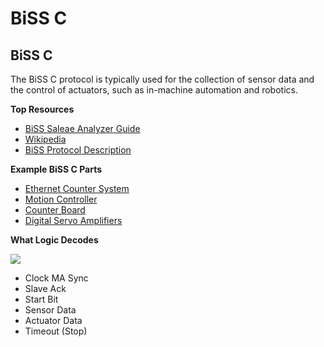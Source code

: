 # BiSS C

## BiSS C

The BiSS C protocol is typically used for the collection of sensor data and the control of actuators, such as in-machine automation and robotics.

**Top Resources**

* [BiSS Saleae Analyzer Guide](http://biss-interface.com/download/biss-an-18/)
* [Wikipedia](http://en.wikipedia.org/wiki/BiSS_interface)
* [BiSS Protocol Description](http://biss-interface.com/download/biss-c-protocol-description-english/)

**Example BiSS C Parts**

* [Ethernet Counter System](http://addi-data.com/msx-e1701-msx-e1711-msx-e1721-4-counter-inputs-incremental-sincos-16-digital-io-24-v/)
* [Motion Controller](http://addi-data.com/motion-control-for-servo-or-stepper-motors/)
* [Counter Board](http://addi-data.com/fast-counter-inputs-programmable-functions-for-pci-express/)
* [Digital Servo Amplifiers](http://www.aerotech.com/media/322011/ndrive%20pwm.pdf)

**What Logic Decodes**

[ ![](https://trello-attachments.s3.amazonaws.com/57215da0d6b19b4ab3609e8c/1492x249/b54f7567d02d6b833e09fbe5253cef1f/BiSSC.png) ](https://trello-attachments.s3.amazonaws.com/57215da0d6b19b4ab3609e8c/1492x249/b54f7567d02d6b833e09fbe5253cef1f/BiSSC.png)

* Clock MA Sync
* Slave Ack
* Start Bit
* Sensor Data
* Actuator Data
* Timeout \(Stop\)

